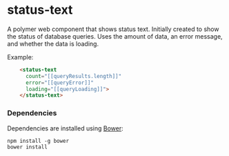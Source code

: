 # status-text

A polymer web component that shows status text.  Initially created to show the status of database queries.  Uses the amount of data, an error message, and whether the data is loading.

Example:
```html
    <status-text
      count="[[queryResults.length]]"
      error="[[queryError]]"
      loading="[[queryLoading]]">
    </status-text>
```

### Dependencies

Dependencies are installed using [Bower](http://bower.io/):

    npm install -g bower
    bower install
